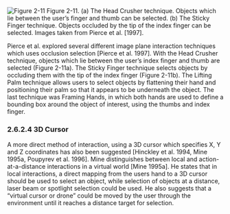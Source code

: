 ## 

![Figure 2-11](image-url)
Figure 2-11. (a) The Head Crusher technique. Objects which lie between the user’s finger and thumb can be selected. (b) The Sticky Finger technique. Objects occluded by the tip of the index finger can be selected. Images taken from Pierce et al. [1997].

Pierce et al. explored several different image plane interaction techniques which uses occlusion selection [Pierce et al. 1997]. With the Head Crusher technique, objects which lie between the user’s index finger and thumb are selected (Figure 2-11a). The Sticky Finger technique selects objects by occluding them with the tip of the index finger (Figure 2-11b). The Lifting Palm technique allows users to select objects by flattening their hand and positioning their palm so that it appears to be underneath the object. The last technique was Framing Hands, in which both hands are used to define a bounding box around the object of interest, using the thumbs and index finger.

### 2.6.2.4 3D Cursor

A more direct method of interaction, using a 3D cursor which specifies X, Y and Z coordinates has also been suggested [Hinckley et al. 1994, Mine 1995a, Poupyrev et al. 1996]. Mine distinguishes between local and action-at-a-distance interactions in a virtual world [Mine 1995a]. He states that in local interactions, a direct mapping from the users hand to a 3D cursor should be used to select an object, while selection of objects at a distance, laser beam or spotlight selection could be used. He also suggests that a “virtual cursor or drone” could be moved by the user through the environment until it reaches a distance target for selection.